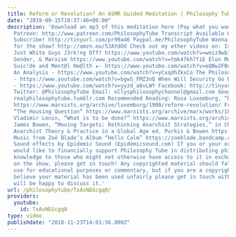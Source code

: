 ```yaml
---
title: Reform or Revolution? An ASMR Guided Meditation | Philosophy Tube
date: "2019-09-15T10:37:46+08:00"
description: 'Download an mp3 of this meditation here (Pay what you want): https://philosophytube.bandcamp.com/track/reform-or-revolution-an-asmr-guided-meditation
  Patreon: http://www.patreon.com/PhilosophyTube Transcript Available Here: https://www.patreon.com/posts/22884891
  Subscribe! http://tinyurl.com/pr99a46 Paypal.me/PhilosophyTube Wanna get me a book
  for the show? http://amzn.eu/5JAYdOd Check out my other videos on: Is Philosophy
  Just White Guys J3rk!ng Off? https://www.youtube.com/watch?v=weiz9wbIcGQ Witchcraft,
  Gender, & Marxism https://www.youtube.com/watch?v=tmk47kh7fiE Elon Musk - https://www.youtube.com/watch?v=5gnlhmaM-dM
  Suic!de and Ment@l He@lth ★- https://www.youtube.com/watch?v=eQNw2FBdpyE Transphobia:
  An Analysis - https://www.youtube.com/watch?v=yCxqdhZkxCo The Philosophy of Antifa
  - https://www.youtube.com/watch?v=bgwS_FMZ3nQ When Will Security Go Back to Normal?
  - https://www.youtube.com/watch?v=yyzd_a6vLWY Facebook: http://tinyurl.com/jgjek5w
  Twitter: @PhilosophyTube Email: ollysphilosophychannel@gmail.com Google+: google.com/+thephilosophytube
  realphilosophytube.tumblr.com Recommended Reading: Rosa Luxemburg, “Reform or Revolution?”
  https://www.marxists.org/archive/luxemburg/1900/reform-revolution/ Frederick Engels,
  “The Housing Question” https://www.marxists.org/archive/marx/works/1872/housing-question/
  Vladimir Lenin, “What is to be done?” https://www.marxists.org/archive/lenin/works/1901/witbd/
  James Bowen, “Moving Targets: Rethinking Anarchist Strategies,” in Changing Anarchism:
  Anarchist Theory & Practice in a Global Age ed. Purkis & Bowen https://tinyurl.com/yd4rxtxz
  Music from Zoë Blade’s Album “Hello Calm” https://zoeblade.bandcamp.com/album/hello-calm
  Sound effects by Epidemic Sound (Epidemicsound.com) If you or your organisation
  would like to financially support Philosophy Tube in distributing philosophical
  knowledge to those who might not otherwise have access to it in exchange for credits
  on the show, please get in touch! Any copyrighted material should fall under fair
  use for educational purposes or commentary, but if you are a copyright holder and
  believe your material has been used unfairly please get in touch with us and we
  will be happy to discuss it.'
url: /philosophytube/TxAsNEGcgq0/
providers:
  youtube:
    id: TxAsNEGcgq0
type: video
publishdate: "2018-11-23T14:01:56.000Z"
---
```

